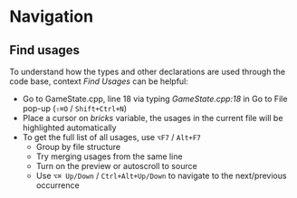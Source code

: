 # Navigation

## Find usages
To understand how the types and other declarations are used through the code base, context _Find Usages_ can be helpful:

* Go to GameState.cpp, line 18 via typing _GameState.cpp:18_ in Go to File pop-up (`⇧⌘O` / `Shift+Ctrl+N`)
* Place a cursor on _bricks_ variable, the usages in the current file will be highlighted automatically 
* To get the full list of all usages, use `⌥F7` / `Alt+F7`
    * Group by file structure
    * Try merging usages from the same line
    * Turn on the preview or autoscroll to source
    * Use `⌥⌘ Up/Down` / `Ctrl+Alt+Up/Down` to navigate to the next/previous occurrence